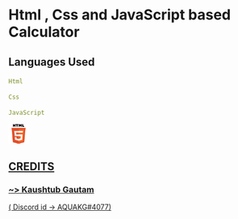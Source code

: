  <h1> Html , Css and JavaScript based Calculator </h1>


<h2> Languages Used </h2>

```yaml
Html
```

```yaml
Css
```
```yaml
JavaScript
```
<a href="https://www.w3.org/html/" target="_blank"> <img src="https://raw.githubusercontent.com/devicons/devicon/master/icons/html5/html5-original-wordmark.svg" alt="html5" width="40" height="40"/>


<h2> CREDITS </h2>
<h3> ~> Kaushtub Gautam </h3> ( Discord id -> AQUAKG#4077)
